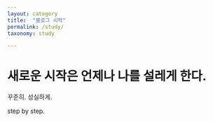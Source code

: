 ```yaml
---
layout: category
title:  "블로그 시작"
permalink: /study/
taxonomy: study

---
```


# 새로운 시작은 언제나 나를 설레게 한다.


꾸준히.
성실하게.

step by step.
